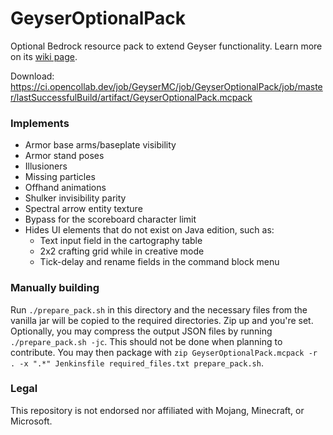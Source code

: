 # GeyserOptionalPack

Optional Bedrock resource pack to extend Geyser functionality. Learn more on its [wiki page](https://github.com/GeyserMC/Geyser/wiki/GeyserOptionalPack).

Download: https://ci.opencollab.dev/job/GeyserMC/job/GeyserOptionalPack/job/master/lastSuccessfulBuild/artifact/GeyserOptionalPack.mcpack

### Implements

- Armor base arms/baseplate visibility
- Armor stand poses
- Illusioners
- Missing particles
- Offhand animations
- Shulker invisibility parity
- Spectral arrow entity texture
- Bypass for the scoreboard character limit
- Hides UI elements that do not exist on Java edition, such as:
  - Text input field in the cartography table
  - 2x2 crafting grid while in creative mode
  - Tick-delay and rename fields in the command block menu

### Manually building

Run `./prepare_pack.sh` in this directory and the necessary files from the vanilla jar will be copied to the required directories. Zip up and you're set. Optionally, you may compress the output JSON files by running `./prepare_pack.sh -jc`. This should not be done when planning to contribute. You may then package with `zip GeyserOptionalPack.mcpack -r . -x ".*" Jenkinsfile required_files.txt prepare_pack.sh`.

### Legal

This repository is not endorsed nor affiliated with Mojang, Minecraft, or Microsoft.
